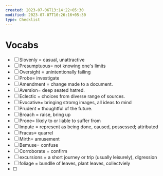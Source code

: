 ```yaml
---
created: 2023-07-06T13:14:22+05:30
modified: 2023-07-07T10:26:16+05:30
type: Checklist
---
```


# Vocabs

- [ ] Slovenly = casual, unattractive
- [ ] Presumptuous= not knowing one's limits
- [ ] Oversight = unintentionally failing
- [ ] Probe= investigate
- [ ] Amendment = change made to a document.
- [ ] Aversion= deep seated hatred.
- [ ] Eclectic = choices from diverse range of sources.
- [ ] Evocative= bringing stromg images, all ideas to mind
- [ ] Prudent = thoughtful of the future.
- [ ] Broach = raise, bring up
- [ ] Prone= likely to or liable to suffer from
- [ ] Impute = represent as being done, caused, possessed; attributed 
- [ ] Fracas= quarrel 
- [ ] Mirth= amusement 
- [ ] Bemuse= confuse
- [ ] Corroborate = confirm
- [ ] excursions = a short journey or trip (usually leisurely), digression
- [ ] foliage = bundlle of leaves, plant leaves, collectviely
- [ ] 
